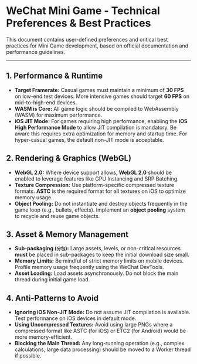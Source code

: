# WeChat Mini Game - Technical Preferences & Best Practices

This document contains user-defined preferences and critical best practices for Mini Game development, based on official documentation and performance guidelines.

---

## 1. Performance & Runtime

- **Target Framerate:** Casual games must maintain a minimum of **30 FPS** on low-end test devices. More intensive games should target **60 FPS** on mid-to-high-end devices.
- **WASM is Core:** All game logic should be compiled to WebAssembly (WASM) for maximum performance.
- **iOS JIT Mode:** For games requiring high performance, enabling the **iOS High Performance Mode** to allow JIT compilation is mandatory. Be aware this requires extra optimization for memory and startup time. For hyper-casual games, the default non-JIT mode is acceptable.

## 2. Rendering & Graphics (WebGL)

- **WebGL 2.0:** Where device support allows, **WebGL 2.0** should be enabled to leverage features like GPU Instancing and SRP Batching.
- **Texture Compression:** Use platform-specific compressed texture formats. **ASTC** is the required format for all textures on iOS to optimize memory usage.
- **Object Pooling:** Do not instantiate and destroy objects frequently in the game loop (e.g., bullets, effects). Implement an **object pooling** system to recycle and reuse game objects.

## 3. Asset & Memory Management

- **Sub-packaging (`分包`):** Large assets, levels, or non-critical resources **must** be placed in sub-packages to keep the initial download size small.
- **Memory Limits:** Be mindful of strict memory limits on mobile devices. Profile memory usage frequently using the WeChat DevTools.
- **Asset Loading:** Load assets asynchronously. Do not block the main thread during initial game load.

## 4. Anti-Patterns to Avoid

- **Ignoring iOS Non-JIT Mode:** Do not assume JIT compilation is available. Test performance on iOS devices in default mode.
- **Using Uncompressed Textures:** Avoid using large PNGs where a compressed format like ASTC (for iOS) or ETC2 (for Android) would be more memory-efficient.
- **Blocking the Main Thread:** Any long-running operation (e.g., complex calculations, large data processing) should be moved to a Worker thread if possible.
